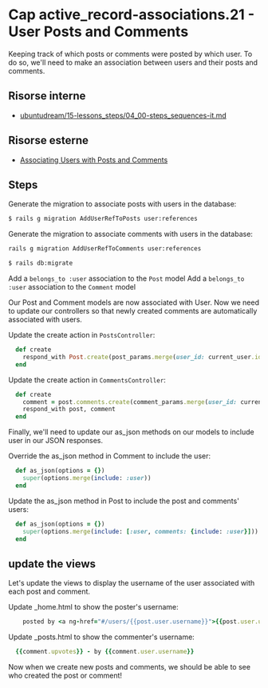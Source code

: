 # <a name="top"></a> Cap active_record-associations.21 - User Posts and Comments

Keeping track of which posts or comments were posted by which user. 
To do so, we'll need to make an association between users and their posts and comments.



## Risorse interne

- [ubuntudream/15-lessons_steps/04_00-steps_sequences-it.md]()



## Risorse esterne

- [Associating Users with Posts and Comments](https://thinkster.io/tutorials/angular-rails/associating-users-with-posts-and-comments)



## Steps

Generate the migration to associate posts with users in the database: 

```bash
$ rails g migration AddUserRefToPosts user:references
```

Generate the migration to associate comments with users in the database: 
```bash
rails g migration AddUserRefToComments user:references
```
 
```bash
$ rails db:migrate
```

Add a `belongs_to :user` association to the `Post` model
Add a `belongs_to :user` association to the `Comment` model

Our Post and Comment models are now associated with User. Now we need to update our controllers so that newly created comments are automatically associated with users.

Update the create action in `PostsController`:

```ruby
  def create
    respond_with Post.create(post_params.merge(user_id: current_user.id))
  end
```

Update the create action in `CommentsController`:

```ruby
  def create
    comment = post.comments.create(comment_params.merge(user_id: current_user.id))
    respond_with post, comment
  end
```

Finally, we'll need to update our as_json methods on our models to include user in our JSON responses.

Override the as_json method in Comment to include the user:

```ruby
  def as_json(options = {})
    super(options.merge(include: :user))
  end
```

Update the as_json method in Post to include the post and comments' users:

```ruby
  def as_json(options = {})
    super(options.merge(include: [:user, comments: {include: :user}]))
  end
```



## update the views

Let's update the views to display the username of the user associated with each post and comment.

Update _home.html to show the poster's username:

```ruby
    posted by <a ng-href="#/users/{{post.user.username}}">{{post.user.username}}</a>
```

Update _posts.html to show the commenter's username:

```ruby
  {{comment.upvotes}} - by {{comment.user.username}}
```

Now when we create new posts and comments, we should be able to see who created the post or comment!
